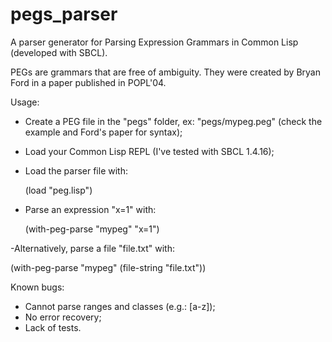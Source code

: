 # pegs_parser
A parser generator for Parsing Expression Grammars in Common Lisp (developed with SBCL).

PEGs are grammars that are free of ambiguity. They were created by Bryan Ford in a paper published in POPL'04.

Usage:
- Create a PEG file in the "pegs" folder, ex: "pegs/mypeg.peg" (check the example and Ford's paper for syntax);
- Load your Common Lisp REPL (I've tested with SBCL 1.4.16);
- Load the parser file with:

    (load "peg.lisp")
- Parse an expression "x=1" with:

  (with-peg-parse "mypeg" "x=1")
  
 -Alternatively, parse a file "file.txt" with:
 
  (with-peg-parse "mypeg" (file-string "file.txt"))

Known bugs:
- Cannot parse ranges and classes (e.g.: [a-z]);
- No error recovery;
- Lack of tests.
